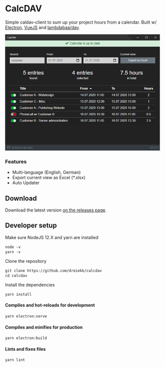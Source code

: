 # CalcDAV

Simple caldav-client to sum up your project hours from a calendar. Built w/ [Electron](https://www.electronjs.org/), [VueJS](https://vuejs.org/) and [lambdabaa/dav](https://github.com/lambdabaa/dav).

![calcdav v0.6.0 dashboard screenshot](./screenshots/calcdav_v0.6.0_dashboard.png)

### Features

- Multi-language (English, German)
- Export current view as Excel (*.xlsx)
- Auto Updater


## Download

Download the latest version [on the releases page](https://github.com/dreiekk/calcdav/releases).


## Developer setup

Make sure NodeJS 12.X and yarn are installed
```
node -v
yarn -v
```

Clone the repository
```
git clone https://github.com/dreiekk/calcdav
cd calcdav
```

Install the dependencies
```
yarn install
```

#### Compiles and hot-reloads for development
```
yarn electron:serve
```

#### Compiles and minifies for production
```
yarn electron:build
```

#### Lints and fixes files
```
yarn lint
```
